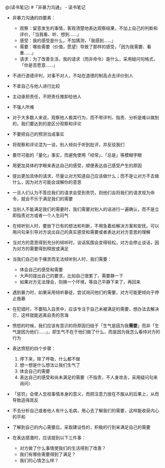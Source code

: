 @(读书笔记)
#「非暴力沟通」 - 读书笔记

* 非暴力沟通的四要素：
	* 观察：留意发生的事情，客观清楚地表达观察结果，不加上自己的判断和评价，「当我看、听、想到……」
	* 感受：我的感受是什么，不加猜测，「我感到……」
	* 需要：哪些需要（价值，愿望）导致了那样的感受，「因为我需要、看重……」
	* 请求：为了改善生活，我的请求（而非命令）是什么，采用疑问句格式，「你是否愿意……」

* 不进行道德评判，对事不对人，不站在道德的制高点去评价别人
* 不拿自己与他人进行比较
* 主动承担责任，不把责任推卸给他人
* 不强人所难
* 对于大多数人来说，观察他人极其行为，而不带评判、指责、分析是难以做到的，我们要达到的是区分观察和评论
* 不要把自己的预测当成事实
* 将观察和评论混为一谈，别人倾向于听到批评，并反驳我们
* 要尽可能的「量化」事实，而避免使用「经常」、「总是」等模糊字眼
* 用更加具体的字眼来表达自己的感受，顺便表达自己感受产生的原因
* 提出更加具体的请求，尽量让对方知道自己应该做什么；而不是让对方不去做什么，因为对方可能会误解你的意思
* 一旦人们认为不答应我们的请求会受到责罚，则他们会将我们的请求视为命令，就会不乐于满足我们的需要
* 当别人不能满足我们的需要时，我们需要对别人的话进行一遍确认，而不是立即指责对方或者一个人生闷气
* 在倾听别人时，要放下已有的想法和判断，不用急着给解决方案和安抚。可以用问句来引导对方说出自己的真实感受和需要或者表达对对方意思的理解
* 当对方的意思得到充分的倾听时，谈话氛围会变得轻松，对方会停止谈话，因为对方的需要得到释放或满足
* 当我们自己处于痛苦而无法倾听别人时，我们需要：
	* 体会自己的感受和需要
	* 大声的提出自己的要求，比如自己很累了，需要静一下
	* 如果对方无法理会，则换一个环境，等自己平静下来了，再回来
* 遇到暴力时，如果采用倾听暴徒，尝试询问他们的需要，对方可能更倾向于停止施暴
* 在犯错时，不要陷入自责中，应该专注于自己未被满足的需要，想办法去解决它，这样就能逃离自责的苦海
* 愤怒的时候，我们应该有意识的将原因归结于「生气是因为我**需要**」而非「生气是因为他们……」，即生气不在于他们做了什么，而是因为我怎么看待对方的行为
* 表达愤怒的四个步骤：
	1. 停下来，除了呼吸，什么都不做
	2. 想一想是什么想法让我们生气了
	3. 体会自己的需要
	4. 表达自己的感受和尚未满足的需要（不指责，不人身攻击，采用疑问句来询问）
* 「惩罚」会使人忽视事情本身的意义，而把注意力放在不服从的后果上，从而导致适得其反
* 不去分析自己或者他人有什么毛病，用心去了解我们的需要，这样能收获内心的平和
* 了解到自己的内心需要后，采取建设性的，积极的行到来满足自己的需要
* 在表达感激时，应该提到以下三件事：
	* 对方做了什么事情使我们的生活得到了改善？
	* 我们有哪些需要得到了满足？
	* 我们的心情怎么样？